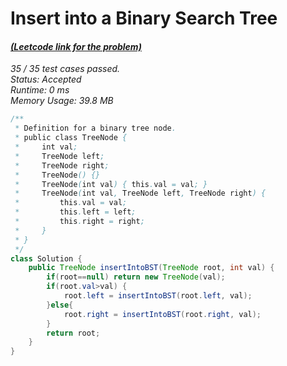 # **Insert into a Binary Search Tree**

#### [_(Leetcode link for the problem)_](https://leetcode.com/problems/insert-into-a-binary-search-tree/)

_35 / 35 test cases passed.  
Status: Accepted  
Runtime: 0 ms  
Memory Usage: 39.8 MB_

```java
/**
 * Definition for a binary tree node.
 * public class TreeNode {
 *     int val;
 *     TreeNode left;
 *     TreeNode right;
 *     TreeNode() {}
 *     TreeNode(int val) { this.val = val; }
 *     TreeNode(int val, TreeNode left, TreeNode right) {
 *         this.val = val;
 *         this.left = left;
 *         this.right = right;
 *     }
 * }
 */
class Solution {
    public TreeNode insertIntoBST(TreeNode root, int val) {
        if(root==null) return new TreeNode(val);
        if(root.val>val) {
            root.left = insertIntoBST(root.left, val);
        }else{
            root.right = insertIntoBST(root.right, val);
        }
        return root;
    }
}
```
